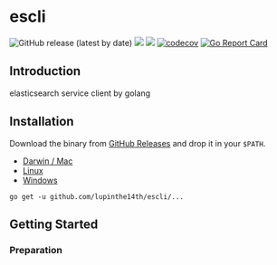 # escli
![GitHub release (latest by date)](https://img.shields.io/github/v/release/lupinthe14th/escli)
![](https://github.com/lupinthe14th/escli/workflows/CI/badge.svg)
![](https://github.com/lupinthe14th/escli/workflows/release/badge.svg)
[![codecov](https://codecov.io/gh/lupinthe14th/escli/branch/main/graph/badge.svg?token=QXYBJF3NBE)](undefined)
[![Go Report Card](https://goreportcard.com/badge/github.com/lupinthe14th/escli)][goreportcard]

## Introduction

elasticsearch service client by golang


## Installation

Download the binary from [GitHub Releases][release] and drop it in your `$PATH`.

- [Darwin / Mac][release]
- [Linux][release]
- [Windows][release]

```
go get -u github.com/lupinthe14th/escli/...
```

## Getting Started

### Preparation


<!-- links -->
[goreportcard]: https://goreportcard.com/report/github.com/lupinthe14th/escli
[release]: https://github.com/lupinthe14th/escli/releases/latest
